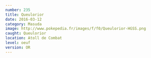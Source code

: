 ```yaml
---
number: 235
title: Queulorior
date: 2016-03-12
category: Masuda
image: http://www.pokepedia.fr/images/f/f0/Queulorior-HGSS.png
caught: Queulorior
location: Atoll de Combat
level: oeuf
version: OR
---
```

